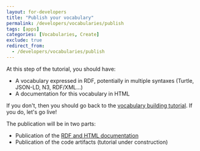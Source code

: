 ```yaml
---
layout: for-developers
title: "Publish your vocabulary"
permalink: /developers/vocabularies/publish
tags: [apps]
categories: [Vocabularies, Create]
exclude: true
redirect_from:
  - /developers/vocabularies/publish
---
```


At this step of the tutorial, you should have:
- A vocabulary expressed in RDF, potentially in multiple syntaxes (Turtle, JSON-LD, N3, RDF/XML...)
- A documentation for this vocabulary in HTML

If you don't, then you should go back to the [vocabulary building tutorial](/developers/vocabularies/create). If you do, let's go live!

The publication will be in two parts:
- Publication of the [RDF and HTML documentation](/developers/vocabularies/publish/rdf)
- Publication of the code artifacts (tutorial under construction)
